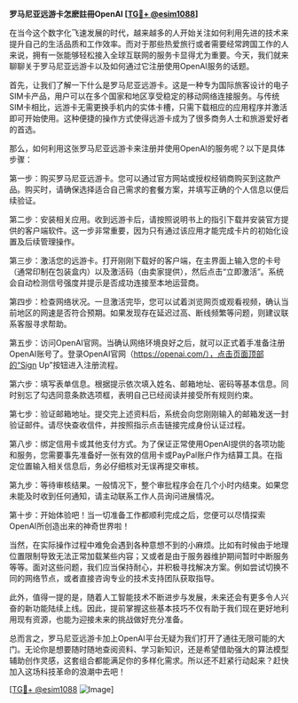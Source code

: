 **罗马尼亚远游卡怎麽註冊OpenAI [[TG💪+ @esim1088](https://t.me/s/esim1088)]**

在当今这个数字化飞速发展的时代，越来越多的人开始关注如何利用先进的技术来提升自己的生活品质和工作效率。而对于那些热爱旅行或者需要经常跨国工作的人来说，拥有一张能够轻松接入全球互联网的服务卡显得尤为重要。今天，我们就来聊聊关于罗马尼亚远游卡以及如何通过它注册使用OpenAI服务的话题。

首先，让我们了解一下什么是罗马尼亚远游卡。这是一种专为国际旅客设计的电子SIM卡产品，用户可以在多个国家和地区享受稳定的移动网络连接服务。与传统SIM卡相比，远游卡无需更换手机内的实体卡槽，只需下载相应的应用程序并激活即可开始使用。这种便捷的操作方式使得远游卡成为了很多商务人士和旅游爱好者的首选。

那么，如何利用这张罗马尼亚远游卡来注册并使用OpenAI的服务呢？以下是具体步骤：

第一步：购买罗马尼亚远游卡。您可以通过官方网站或授权经销商购买到这款产品。购买时，请确保选择适合自己需求的套餐方案，并填写正确的个人信息以便后续验证。

第二步：安装相关应用。收到远游卡后，请按照说明书上的指引下载并安装官方提供的客户端软件。这一步非常重要，因为只有通过该应用才能完成卡片的初始化设置及后续管理操作。

第三步：激活您的远游卡。打开刚刚下载好的客户端，在主界面上输入您的卡号（通常印制在包装盒内）以及激活码（由卖家提供），然后点击“立即激活”。系统会自动检测信号强度并提示是否成功连接至本地运营商。

第四步：检查网络状况。一旦激活完毕，您可以试着浏览网页或观看视频，确认当前地区的网速是否符合预期。如果发现存在延迟过高、断线频繁等问题，则建议联系客服寻求帮助。

第五步：访问OpenAI官网。当确认网络环境良好之后，就可以正式着手准备注册OpenAI账号了。登录OpenAI官网（https://openai.com/），点击页面顶部的“Sign Up”按钮进入注册流程。

第六步：填写表单信息。根据提示依次填入姓名、邮箱地址、密码等基本信息。同时别忘了勾选同意条款选项框，表明自己已经阅读并接受所有规则约束。

第七步：验证邮箱地址。提交完上述资料后，系统会向您刚刚输入的邮箱发送一封验证邮件。请尽快查收信件，并按照指示点击链接完成身份认证过程。

第八步：绑定信用卡或其他支付方式。为了保证正常使用OpenAI提供的各项功能和服务，您需要事先准备好一张有效的信用卡或PayPal账户作为结算工具。在指定位置输入相关信息后，务必仔细核对无误再提交审核。

第九步：等待审核结果。一般情况下，整个审批程序会在几个小时内结束。如果您未能及时收到任何通知，请主动联系工作人员询问进展情况。

第十步：开始体验吧！当一切准备工作都顺利完成之后，您便可以尽情探索OpenAI所创造出来的神奇世界啦！

当然，在实际操作过程中难免会遇到各种意想不到的小麻烦。比如有时候由于地理位置限制导致无法正常加载某些内容；又或者是由于服务器维护期间暂时中断服务等等。面对这些问题，我们应当保持耐心，并积极寻找解决方案。例如尝试切换不同的网络节点，或者直接咨询专业的技术支持团队获取指导。

此外，值得一提的是，随着人工智能技术不断进步与发展，未来还会有更多令人兴奋的新功能陆续上线。因此，提前掌握这些基本技巧不仅有助于我们现在更好地利用现有资源，也能为迎接未来的挑战做好充分准备。

总而言之，罗马尼亚远游卡加上OpenAI平台无疑为我们打开了通往无限可能的大门。无论你是想要随时随地查阅资料、学习新知识，还是希望借助强大的算法模型辅助创作灵感，这套组合都能满足你的多样化需求。所以还不赶紧行动起来？赶快加入这场科技革命的浪潮中去吧！

[[TG💪+ @esim1088](https://t.me/s/esim1088) ![Image](https://i.postimg.cc/4NQfJmqS/Snipaste-2025-05-13-00-14-12.png)]